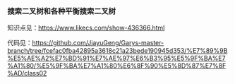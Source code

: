 ### 搜索二叉树和各种平衡搜索二叉树

知识点见：<https://www.likecs.com/show-436366.html>

代码见：<https://github.com/JiayuGeng/Garys-master-branch/tree/fcefac0fba42895a3618c21a23bede190945d353/%E7%89%9B%E5%AE%A2%E7%BD%91%E7%AE%97%E6%B3%95%E5%9F%BA%E7%A1%80/%E5%9F%BA%E7%A1%80%E6%8F%90%E5%8D%87%E7%8F%AD/class02>